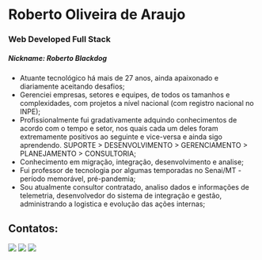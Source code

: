 # Roberto Oliveira de Araujo
### Web Developed Full Stack
##### Nickname: Roberto Blackdog


- Atuante tecnológico há mais de 27 anos, ainda apaixonado e diariamente aceitando desafios;
- Gerenciei empresas, setores e equipes, de todos os tamanhos e complexidades, com projetos a nível nacional (com registro nacional no INPE);
- Profissionalmente fui gradativamente adquindo conhecimentos de acordo com o tempo e setor, nos quais cada um deles foram extremamente positivos ao seguinte e vice-versa e ainda sigo aprendendo. SUPORTE > DESENVOLVIMENTO > GERENCIAMENTO >
PLANEJAMENTO > CONSULTORIA;
- Conhecimento em migração, integração, desenvolvimento e analise;
- Fui professor de tecnologia por algumas temporadas no Senai/MT - período memorável, pré-pandemia;
- Sou atualmente consultor contratado, analiso dados e informações de telemetria, desenvolvedor do sistema de integração e gestão, administrando a logistica e evolução das ações internas; 

## Contatos:

<div>
<a href="https://instagram.com/robertoblackdog" target="_blank"><img src="https://img.shields.io/badge/-Instagram-%23E4405F?style=for-the-badge&logo=instagram&logoColor=white" target="_blank"></a>
<a href = "mailto:robertoblackdog@gmail.com"><img src="https://img.shields.io/badge/Gmail-D14836?style=for-the-badge&logo=gmail&logoColor=white" target="_blank"></a>
<a href="https://www.linkedin.com/in/roberto-oliveira-de-araujo-581596107/" target="_blank"><img src="https://img.shields.io/badge/-LinkedIn-%230077B5?style=for-the-badge&logo=linkedin&logoColor=white" target="_blank"></a>   
</div>
